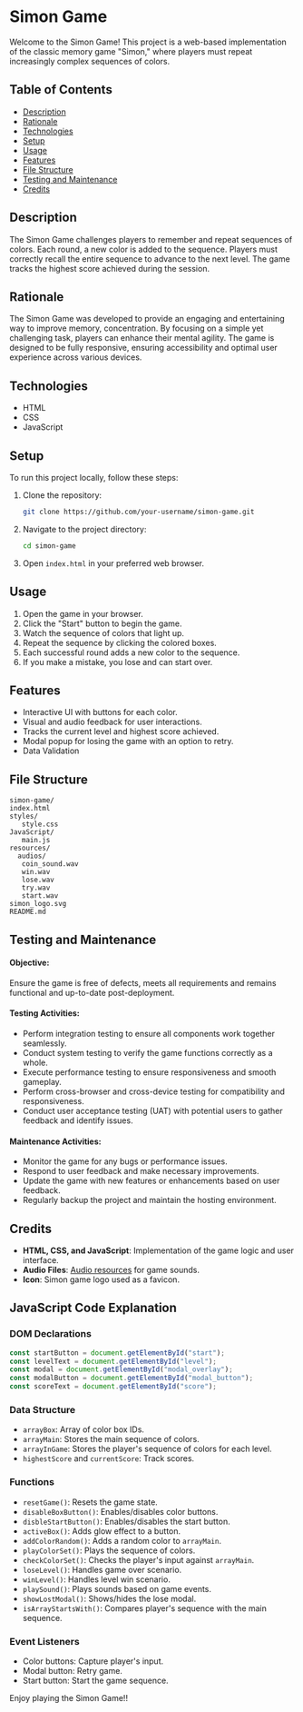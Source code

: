  # Simon Game

Welcome to the Simon Game! This project is a web-based implementation of the classic memory game "Simon," where players must repeat increasingly complex sequences of colors.

## Table of Contents

- [Description](#description)
- [Rationale](#rationale)
- [Technologies](#technologies)
- [Setup](#setup)
- [Usage](#usage)
- [Features](#features)
- [File Structure](#file-structure)
- [Testing and Maintenance](#testing-and-maintenance)
- [Credits](#credits)


## Description

The Simon Game challenges players to remember and repeat sequences of colors. Each round, a new color is added to the sequence. Players must correctly recall the entire sequence to advance to the next level. The game tracks the highest score achieved during the session.

## Rationale

The Simon Game was developed to provide an engaging and entertaining way to improve memory, concentration. By focusing on a simple yet challenging task, players can enhance their mental agility. The game is designed to be fully responsive, ensuring accessibility and optimal user experience across various devices.

## Technologies

- HTML
- CSS
- JavaScript

## Setup

To run this project locally, follow these steps:

1. Clone the repository:
    ```bash
    git clone https://github.com/your-username/simon-game.git
    ```
2. Navigate to the project directory:
    ```bash
    cd simon-game
    ```
3. Open `index.html` in your preferred web browser.



## Usage

1. Open the game in your browser.
2. Click the "Start" button to begin the game.
3. Watch the sequence of colors that light up.
4. Repeat the sequence by clicking the colored boxes.
5. Each successful round adds a new color to the sequence.
6. If you make a mistake, you lose and can start over.

## Features

- Interactive UI with buttons for each color.
- Visual and audio feedback for user interactions.
- Tracks the current level and highest score achieved.
- Modal popup for losing the game with an option to retry.
- Data Validation
## File Structure

```
simon-game/
index.html
styles/
   style.css
JavaScript/
   main.js
resources/
  audios/
   coin_sound.wav
   win.wav
   lose.wav
   try.wav
   start.wav
simon_logo.svg
README.md
```
##  **Testing and Maintenance**

#### Objective:
Ensure the game is free of defects, meets all requirements and remains functional and up-to-date post-deployment.

#### Testing Activities:
- Perform integration testing to ensure all components work together seamlessly.
- Conduct system testing to verify the game functions correctly as a whole.
- Execute performance testing to ensure responsiveness and smooth gameplay.
- Perform cross-browser and cross-device testing for compatibility and responsiveness.
- Conduct user acceptance testing (UAT) with potential users to gather feedback and identify issues.


#### Maintenance Activities:
- Monitor the game for any bugs or performance issues.
- Respond to user feedback and make necessary improvements.
- Update the game with new features or enhancements based on user feedback.
- Regularly backup the project and maintain the hosting environment.

## Credits

- **HTML, CSS, and JavaScript**: Implementation of the game logic and user interface.
- **Audio Files**: [Audio resources](https://www.bensound.com/) for game sounds.
- **Icon**: Simon game logo used as a favicon.

## JavaScript Code Explanation

### DOM Declarations
```javascript
const startButton = document.getElementById("start");
const levelText = document.getElementById("level");
const modal = document.getElementById("modal_overlay");
const modalButton = document.getElementById("modal_button");
const scoreText = document.getElementById("score");
```

### Data Structure
- `arrayBox`: Array of color box IDs.
- `arrayMain`: Stores the main sequence of colors.
- `arrayInGame`: Stores the player's sequence of colors for each level.
- `highestScore` and `currentScore`: Track scores.

### Functions
- `resetGame()`: Resets the game state.
- `disableBoxButton()`: Enables/disables color buttons.
- `disbleStartButton()`: Enables/disables the start button.
- `activeBox()`: Adds glow effect to a button.
- `addColorRandom()`: Adds a random color to `arrayMain`.
- `playColorSet()`: Plays the sequence of colors.
- `checkColorSet()`: Checks the player's input against `arrayMain`.
- `loseLevel()`: Handles game over scenario.
- `winLevel()`: Handles level win scenario.
- `playSound()`: Plays sounds based on game events.
- `showLostModal()`: Shows/hides the lose modal.
- `isArrayStartsWith()`: Compares player's sequence with the main sequence.

### Event Listeners
- Color buttons: Capture player's input.
- Modal button: Retry game.
- Start button: Start the game sequence.

Enjoy playing the Simon Game!! 








